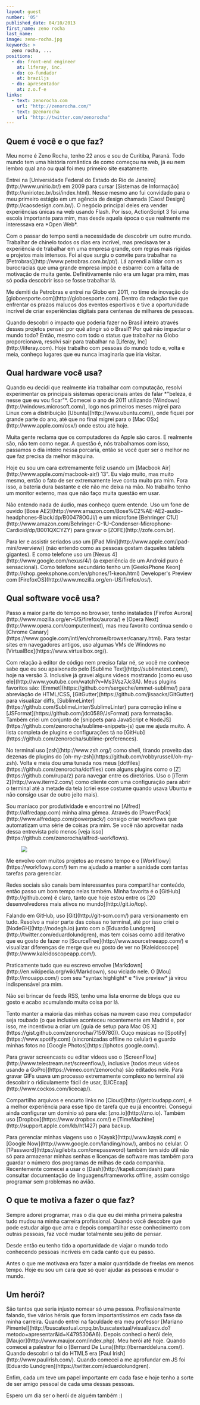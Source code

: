 ```yaml
---
layout: guest
number: '05'
published_date: 04/10/2013
first_name: zeno rocha
last_name:
image: zeno-rocha.jpg
keywords: >
  zeno rocha, ...
positions:
  - do: front-end engineer
    at: liferay, inc.
  - do: co-fundador
    at: braziljs
  - do: apresentador
    at: z.o.f-e
links:
  - text: zenorocha.com
    url: "http://zenorocha.com/"
  - text: @zenorocha
    url: "http://twitter.com/zenorocha"
---
```

<section class="question">
  <div class="wrapper">
    <div class="question-title-area">
      <h2 class="question-title">Quem é você e o que faz?</h2>
    </div>
    <div class="question-content-area">
      <div class="question-content text">
        <p>
          Meu nome é Zeno Rocha, tenho 22 anos e sou de Curitiba, Paraná.
          Todo mundo tem uma história romântica de como começou na web, já eu
          nem lembro qual ano ou qual foi meu primeiro site exatamente.
        </p>
        <p>
          Entrei na [Universidade Federal do Estado do Rio de Janeiro](http://www.unirio.br/)
          em 2009 para cursar [Sistemas de Informação](http://uniriotec.br/bsi/index.html).
          Nesse mesmo ano fui convidado para o meu primeiro estágio em um agência
          de design chamada [Caos! Design](http://caosdesign.com.br/).
          O negócio principal deles era vender experiências únicas na web
          usando Flash. Por isso, ActionScript 3 foi uma escola importante para mim,
          mas desde aquela época o que realmente me interessava era *Open Web*.
        </p>
        <p>
          Com o passar do tempo senti a necessidade de descobrir um outro mundo. Trabalhar de chinelo todos os dias era incrível, mas precisava ter a experiência de trabalhar em uma empresa grande, com regras mais rígidas e projetos mais intensos. Foi aí que surgiu o convite para trabalhar na [Petrobras](http://www.petrobras.com.br/pt/). Lá aprendi a lidar com as burocracias que uma grande empresa impõe e esbarrei com a falta de motivação de muita gente. Definitivamente não era um lugar pra mim, mas só podia descobrir isso se fosse trabalhar lá.
        </p>
        <p>
          Me demiti da Petrobras e entrei na Globo em 2011, no time de inovação do [globoesporte.com](http://globoesporte.com). Dentro da redação tive que enfrentar os prazos malucos dos eventos esportivos e tive a oportunidade incrível de criar experiências digitais para centenas de milhares de pessoas.
        </p>
        <p>
          Quando descobri o impacto que poderia fazer no Brasil inteiro através
          desses projetos pensei: por quê atingir só o Brasil? Por quê não
          impactar o mundo todo? Então, mesmo com todo o status que trabalhar
          na Globo proporcionava, resolvi sair para trabalhar na [Liferay, Inc](http://liferay.com). Hoje trabalho com pessoas do mundo todo e, volta e meia, conheço lugares que eu nunca imaginaria que iria visitar.
        </p>
      </div>
    </div>
  </div>
</section>

<section class="question">
  <div class="wrapper">
    <div class="question-title-area">
      <h2 class="question-title">Qual hardware você usa?</h2>
    </div>
    <div class="question-content-area">
      <div class="question-content text">
        <p>
          Quando eu decidi que realmente iria trabalhar com computação, resolvi
          experimentar os principais sistemas operacionais antes de falar
          *"beleza, é nesse que eu vou ficar"*. Comecei o ano de 2011 utilizando [Windows](http://windows.microsoft.com/), logo nos primeiros meses migrei para Linux com a distribuição [Ubuntu](http://www.ubuntu.com/), onde fiquei por grande parte do ano, até que no final migrei para o [Mac OSx](http://www.apple.com/osx/) onde estou até hoje.
        </p>
        <p>
          Muita gente reclama que os computadores da Apple são caros.
          E realmente são, não tem como negar. A questão é, nós trabalhamos com
          isso, passamos o dia inteiro nessa porcaria, então se você quer ser o
          melhor no que faz precisa da melhor máquina.
        </p>
        <p>
          Hoje eu sou um cara extremamente feliz usando um [Macbook Air](http://www.apple.com/macbook-air/) 13". Eu viajo muito, mas muito mesmo, então o fato de ser extremamente leve conta muito pra mim. Fora isso, a bateria dura bastante e ele não me deixa na mão. No trabalho tenho um monitor externo, mas que não faço muita questão em usar.
        </p>
        <p>
          Não entendo nada de áudio, mas conheço quem entende. Uso um fone de ouvido [Bose AE2](http://www.amazon.com/Bose%C2%AE-AE2-audio-headphones-Black/dp/B00478O0JI/) e um microfone [Behringer C1U](http://www.amazon.com/Behringer-C-1U-Condenser-Microphone-Cardioid/dp/B001QXCYZY) para gravar o [ZOFE](http://zofe.com.br).
        </p>
        <p>
          Para ler e assistir seriados uso um [iPad Mini](http://www.apple.com/ipad-mini/overview/) (não entendo como as pessoas gostam daqueles tablets gigantes). E como telefone uso um [Nexus 4](http://www.google.com/nexus/4/) (a experiência de um Android puro é sensacional). Como telefone secundário tenho um [GeeksPhone Keon](http://shop.geeksphone.com/en/phones/1-keon.html) Developer's Preview com [FirefoxOS](http://www.mozilla.org/en-US/firefox/os/).
        </p>
      </div>
    </div>
  </div>
</section>

<section class="question">
  <div class="wrapper">
    <div class="question-title-area">
      <h2 class="question-title">Qual software você usa?</h2>
    </div>
    <div class="question-content-area">
      <div class="question-content text">
        <p>
          Passo a maior parte do tempo no browser, tenho instalados [Firefox Aurora](http://www.mozilla.org/en-US/firefox/aurora/) e [Opera Next](http://www.opera.com/computer/next), mas meu favorito continua sendo o [Chrome Canary](https://www.google.com/intl/en/chrome/browser/canary.html). Para testar sites em navegadores antigos, uso algumas VMs de Windows no [VirtualBox](https://www.virtualbox.org/).
        </p>
        <p>
          Com relação à editor de código nem preciso falar né, se você me conhece sabe que eu sou apaixonado pelo [Sublime Text](http://sublimetext.com/), hoje na versão 3. Inclusive já gravei alguns vídeos mostrando [como eu uso ele](http://www.youtube.com/watch?v=Ms3Vsz7Jc3A). Meus plugins favoritos são: [Emmet](https://github.com/sergeche/emmet-sublime/) para abreviação de HTML/CSS, [GitGutter](https://github.com/jisaacks/GitGutter) para visualizar diffs, [SublimeLinter](https://github.com/SublimeLinter/SublimeLinter) para correção inline e [JSFormat](https://github.com/jdc0589/JsFormat) para formatação. Também criei um conjunto de [snippets para JavaScript e NodeJS](https://github.com/zenorocha/sublime-snippets-js) que me ajuda muito. A lista completa de plugins e configurações tá no [GitHub](https://github.com/zenorocha/sublime-preferences).
        </p>
        <p>
          No terminal uso [zsh](http://www.zsh.org/) como shell, tirando proveito das dezenas de plugins do [oh-my-zsh](https://github.com/robbyrussell/oh-my-zsh). Volta e meia dou uma tunada nos meus [dotfiles](https://github.com/zenorocha/dotfiles) com alguns plugins como o [Z](https://github.com/rupa/z) para navegar entre os diretórios. Uso o [iTerm 2](http://www.iterm2.com/) como cliente com uma configuração para abrir o terminal até a metade da tela (criei esse costume quando usava Ubuntu e não consigo usar de outro jeito mais).
        </p>
        <p>
          Sou maníaco por produtividade e encontrei no [Alfred](http://alfredapp.com) minha alma gêmea. Através do [PowerPack](http://www.alfredapp.com/powerpack/) consigo criar workflows que automatizam uma série de coisas pra mim. Se você não aproveitar nada dessa entrevista pelo menos [veja isso](https://github.com/zenorocha/alfred-workflows).
        </p>
        <figure>
          <img src="/images/content/zeno-rocha-alfred.png" class="image-fit" style="border:none;" />
        </figure>
        <p>
          Me envolvo com muitos projetos ao mesmo tempo e o [Workflowy](https://workflowy.com/) tem me ajudado a manter a sanidade com tantas tarefas para gerenciar.
        </p>
        <p>
          Redes sociais são canais bem interessantes para compartilhar conteúdo, então passo um bom tempo nelas também. Minha favorita é o [GitHub](http://github.com) é claro, tanto que hoje estou entre os [20 desenvolvedores mais ativos no mundo](http://git.io/top).
        </p>
        <p>Falando em GitHub, uso [Git](http://git-scm.com/) para versionamento em tudo. Resolvo a maior parte das coisas no terminal, até por isso criei o [NodeGH](http://nodegh.io) junto com o [Eduardo Lundgren](http://twitter.com/eduardolundgren), mas tem coisas como add iterativo que eu gosto de fazer no [SourceTree](http://www.sourcetreeapp.com/) e visualizar diferenças de merge que eu gosto de ver no [Kaleidoscope](http://www.kaleidoscopeapp.com/).</p>
        <p>
          Praticamente tudo que eu escrevo envolve [Markdown](http://en.wikipedia.org/wiki/Markdown), sou viciado nele. O [Mou](http://mouapp.com/) com seu *syntax highlight* e *live preview* já virou indispensável pra mim.
        </p>
        <p>
          Não sei brincar de feeds RSS, tenho uma lista enorme de blogs que eu gosto e acabo acumulando muita coisa por lá.
        </p>
        <p>
          Tento manter a maioria das minhas coisas na nuvem caso meu computador seja roubado (o que inclusive aconteceu recentemente em Madrid e, por isso, me incentivou a criar um [guia de setup para Mac OS X](https://gist.github.com/zenorocha/7159780)). Ouço músicas no [Spotify](https://www.spotify.com) (sincronizadas offline no celular) e guardo minhas fotos no [Google Photos](https://photos.google.com/).
        </p>
        <p>
          Para gravar screencasts ou editar vídeos uso o [ScreenFlow](http://www.telestream.net/screenflow/), inclusive [todos meus vídeos usando a GoPro](https://vimeo.com/zenorocha) são editados nele. Para gravar GIFs usava um processo extremamente complexo no terminal até descobrir o ridiculamente fácil de usar, [LICEcap](http://www.cockos.com/licecap/).
        </p>
        <p>
          Compartilho arquivos e encurto links no [Cloud](http://getcloudapp.com), é a melhor experiência para esse tipo de tarefa que eu já encontrei. Consegui ainda configurar um domínio só para ele: [zno.io](http://zno.io). Também uso [Dropbox](https://www.dropbox.com/) e [TimeMachine](http://support.apple.com/kb/ht1427) para backup.
        </p>
        <p>
          Para gerenciar minhas viagens uso o [Kayak](http://www.kayak.com) e [Google Now](http://www.google.com/landing/now/), ambos no celular. O [1Password](https://agilebits.com/onepassword) também tem sido útil não só para armazenar minhas senhas e licenças de software mas também para guardar o número dos programas de milhas de cada companhia. Recentemente comecei a usar o [Dash](http://kapeli.com/dash) para consultar documentação de linguagens/frameworks offline, assim consigo programar sem problemas no avião.
        </p>
      </div>
    </div>
  </div>
</section>

<section class="question">
  <div class="wrapper">
    <div class="question-title-area">
      <h2 class="question-title">O que te motiva a fazer o que faz?</h2>
    </div>
    <div class="question-content-area">
      <div class="question-content text">
        <p>
          Sempre adorei programar, mas o dia que eu dei minha primeira palestra tudo mudou na minha carreira profissional. Quando você descobre que pode estudar algo que ama e depois compartilhar esse conhecimento com outras pessoas, faz você mudar totalmente seu jeito de pensar.
        </p>
        <p>
          Desde então eu tenho tido a oportunidade de viajar o mundo todo conhecendo pessoas incríveis em cada canto que eu passo.
        </p>
        <p>
          Antes o que me motivava era fazer a maior quantidade de freelas em menos tempo. Hoje eu sou um cara que só quer ajudar as pessoas e mudar o mundo.
        </p>
      </div>
    </div>
  </div>
</section>

<section class="question">
  <div class="wrapper">
    <div class="question-title-area">
      <h2 class="question-title">Um herói?</h2>
    </div>
    <div class="question-content-area">
      <div class="question-content text">
        <p>
          São tantos que seria injusto nomear só uma pessoa. Profissionalmente falando, tive vários hérois que foram importantíssimos em cada fase da minha carreira. Quando entrei na faculdade era meu professor [Mariano Pimentel](http://buscatextual.cnpq.br/buscatextual/visualizacv.do?metodo=apresentar&id=K4795306A6). Depois conheci o herói dele, [Maujor](http://www.maujor.com/index.php). Meu herói até hoje. Quando comecei a palestrar foi o [Bernard De Luna](http://bernarddeluna.com/). Quando descobri o tal do HTML5 era [Paul Irish](http://www.paulirish.com/). Quando comecei a me aprofundar em JS foi [Eduardo Lundgren](https://twitter.com/eduardolundgren).
        </p>
        <p>
          Enfim, cada um teve um papel importante em cada fase e hoje tenho a sorte de ser amigo pessoal de cada uma dessas pessoas.
        </p>
        <p>
          Espero um dia ser o herói de alguém também :)
        </p>
      </div>
    </div>
  </div>
</section>
